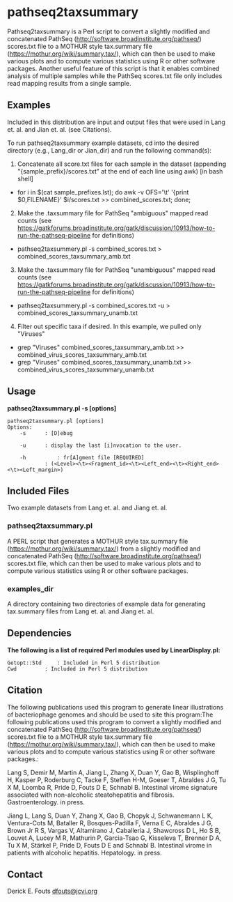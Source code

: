 # pathseq2taxsummary
Pathseq2taxsummary is a Perl script to convert a slightly modified and concatenated PathSeq (http://software.broadinstitute.org/pathseq/) scores.txt file to a  MOTHUR style tax.summary file (https://mothur.org/wiki/summary.tax/), which can then be used to make various plots and to compute various statistics using R or other software packages. Another useful feature of this script is that it enables combined analysis of multiple samples while the PathSeq scores.txt file only includes read mapping results from a single sample.

## Examples

Included in this distribution are input and output files that were used in Lang et. al. and Jian et. al. (see Citations).

To run pathseq2taxsummary example datasets, cd into the desired directory (e.g., Lang_dir or Jian_dir) and run the following command(s):

1) Concatenate all score.txt files for each sample in the dataset (appending "{sample_prefix}/scores.txt" at the end of each line using awk) [in bash shell]
 * for i in $(cat sample_prefixes.lst); do awk -v OFS='\t' '{print $0,FILENAME}' $i/scores.txt >> combined_scores.txt; done;

2. Make the .taxsummary file for PathSeq "ambiguous" mapped read counts (see https://gatkforums.broadinstitute.org/gatk/discussion/10913/how-to-run-the-pathseq-pipeline for definitions)

 * pathseq2taxsummery.pl -s combined_scores.txt > combined_scores_taxsummary_amb.txt

3. Make the .taxsummary file for PathSeq "unambiguous" mapped read counts (see https://gatkforums.broadinstitute.org/gatk/discussion/10913/how-to-run-the-pathseq-pipeline for definitions)

 * pathseq2taxsummery.pl -s combined_scores.txt -u > combined_scores_taxsummary_unamb.txt

4. Filter out specific taxa if desired.  In this example, we pulled only "Viruses"
 * grep "Viruses" combined_scores_taxsummary_amb.txt >> combined_virus_scores_taxsummary_amb.txt
 * grep "Viruses" combined_scores_taxsummary_unamb.txt >> combined_virus_scores_taxsummary_unamb.txt

## Usage

**pathseq2taxsummary.pl -s <modified PathSeq scores.txt file> [options]**

	pathseq2taxsummary.pl [options]
	Options:
		-s		: [D]ebug

		-u		: display the last [i]nvocation to the user.

		-h    		: fr[A]gment file [REQUIRED]
				: (<Level><\t><Fragment_id><\t><Left_end><\t><Right_end><\t><Left_margin>)

## Included Files
Two example datasets from Lang et. al. and Jiang et. al.

### pathseq2taxsummary.pl
A PERL script that generates a MOTHUR style tax.summary file (https://mothur.org/wiki/summary.tax/) from a slightly modified and concatenated PathSeq (http://software.broadinstitute.org/pathseq/) scores.txt file, which can then be used to make various plots and to compute various statistics using R or other software packages.

### examples_dir
A directory containing two directories of example data for generating tax.summary files from Lang et. al. and Jiang et. al.

## Dependencies

**The following is a list of required Perl modules used by LinearDisplay.pl:**

	Getopt::Std		: Included in Perl 5 distribution
	Cwd			: Included in Perl 5 distribution

## Citation

The following publications used this program to generate linear illustrations of bacteriophage genomes and should be used to site this program:The following publications used this program to convert a slightly modified and concatenated PathSeq (http://software.broadinstitute.org/pathseq/) scores.txt file to a  MOTHUR style tax.summary file (https://mothur.org/wiki/summary.tax/), which can then be used to make various plots and to compute various statistics using R or other software packages.:

Lang S, Demir M, Martin A, Jiang L, Zhang X, Duan Y, Gao B, Wisplinghoff H, Kasper P, Roderburg C, Tacke F, Steffen H-M, Goeser T, Abraldes J G, Tu X M, Loomba R, Pride D, Fouts D E, Schnabl B. Intestinal virome signature associated with non-alcoholic steatohepatitis and fibrosis. Gastroenterology. in press.

Jiang L, Lang S, Duan Y, Zhang X, Gao B, Chopyk J, Schwanemann L K, Ventura-Cots M, Bataller R, Bosques-Padilla F, Verna E C, Abraldes J G, Brown Jr R S, Vargas V, Altamirano J, Caballería J, Shawcross D L, Ho S B, Louvet A, Lucey M R, Mathurin P, Garcia-Tsao G, Kisseleva T, Brenner D A, Tu X M, Stärkel P, Pride D, Fouts D E and Schnabl B. Intestinal virome in patients with alcoholic hepatitis. Hepatology. in press.

## Contact
Derick E. Fouts
dfouts@jcvi.org
